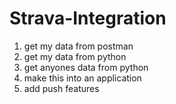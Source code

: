# Strava-Integration
1. get my data from postman
2. get my data from python
3. get anyones data from python
4. make this into an application
5. add push features
